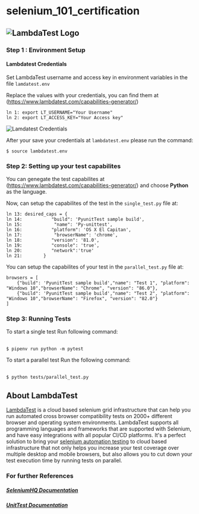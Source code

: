 # selenium_101_certification
![LambdaTest Logo](https://github.com/hodehoujolive/selenium_101_certification/blob/master/S101-NH5B2N.jpeg)
--- 

### Step 1 : Environment Setup

#### Lambdatest Credentials

Set LambdaTest username and access key in environment variables in the file `lamdatest.env`

Replace the values with your credentials, you can find them at (https://www.lambdatest.com/capabilities-generator/)

```
ln 1: export LT_USERNAME="Your Username"
ln 2: export LT_ACCESS_KEY="Your Access key"
```
![Lamdatest Credentials](/assets/screenshot.png)

After your save your credentials at `lambdatest.env` please run the command: 

```
$ source lambdatest.env
```

### Step 2: Setting up your test capabilites

You can genegate the test capabilites at (https://www.lambdatest.com/capabilities-generator/) and choose **Python** as the language. 

Now, can setup the capabilites of the test in the `single_test.py` file at: 

```
ln 13: desired_caps = {
ln 14:           "build": 'PyunitTest sample build',
ln 15:            "name": 'Py-unittest',
ln 16:           "platform": 'OS X El Capitan',
ln 17:            "browserName": 'chrome',
ln 18:           "version": '81.0',
ln 19:           "console": 'true',
ln 20:           "network":'true'
ln 21:        }

```

You can setup the capabilites of your test in the `parallel_test.py` file at: 

```
browsers = [
    {"build": 'PyunitTest sample build',"name": "Test 1", "platform": "Windows 10","browserName": "Chrome", "version": "86.0"},
    {"build": 'PyunitTest sample build',"name": "Test 2", "platform": "Windows 10","browserName": "Firefox", "version": "82.0"}
]
```

### Step 3: Running Tests
To start a single test Run following command: <br/><br/>

```
$ pipenv run python -m pytest
```

To start a parallel test Run the following command: <br/><br/>
```
$ python tests/parallel_test.py
```

## About LambdaTest

[LambdaTest](https://www.lambdatest.com/) is a cloud based selenium grid infrastructure that can help you run automated cross browser compatibility tests on 2000+ different browser and operating system environments. LambdaTest supports all programming languages and frameworks that are supported with Selenium, and have easy integrations with all popular CI/CD platforms. It's a perfect solution to bring your [selenium automation testing](https://www.lambdatest.com/selenium-automation) to cloud based infrastructure that not only helps you increase your test coverage over multiple desktop and mobile browsers, but also allows you to cut down your test execution time by running tests on parallel.

### For further References

##### [SeleniumHQ Documentation](http://www.seleniumhq.org/docs/)
##### [UnitTest Documentation](https://docs.python.org/2/library/unittest.html)
